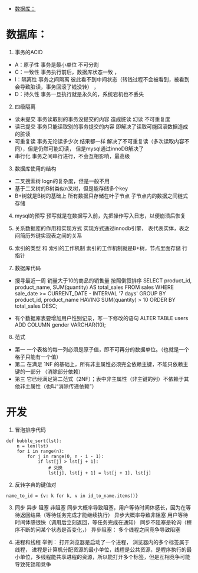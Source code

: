 - [数据库：](#----)
# 数据库：
1. 事务的ACID
- A：原子性 事务是最小单位 不可分割
- C：一致性 事务执行前后，数据库状态一致 ，
- I：隔离性 事务之间隔离 彼此看不到中间状态（转钱过程不会被看到，被看到会导致脏读，事务回滚了钱没转） ，
- D：持久性 事务一旦执行就是永久的，系统宕机也不丢失


2. 四级隔离
- 读未提交 事务读取别的事务没提交的内容 造成脏读 幻读 不可重复度
- 读已提交 事务只能读取别的事务提交的内容 即解决了读取可能回滚数据造成的脏读
- 可重复读 事务无论读多少次 结果都一样 解决了不可重复读（多次读取内容不同），但是仍然可能幻读， 但是mysql通过innoDB解决了
- 串行化 事务之间串行进行，不会互相影响，最高级


3. 数据库使用的结构
- 二叉搜索树 logn的复杂度，但是一般不用
- 基于二叉树的B树类似n叉树，但是能存储多个key
- B+树就是B树的基础上 所有数据只存储在叶子节点 子节点内的数据之间链式存储

  
4. mysql的预写
  预写就是在数据写入前，先把操作写入日志，以便崩溃后恢复



5. 关系数据库的作用和实现方式
实现方式通过innodb引擎，  表代表实体，表之间简历外键实现表之间的关系



6. 索引的类型 和 索引的工作机制
索引的工作机制就是B+树，节点里面存储 行指针



7. 数据库代码
- 搜寻最近一周 销量大于10的商品的销售量 按照倒叙排序
SELECT
    product_id,
    product_name,
    SUM(quantity) AS total_sales
FROM
    sales
WHERE
    sale_date >= CURRENT_DATE - INTERVAL '7 days'
GROUP BY
    product_id,
    product_name
HAVING
    SUM(quantity) > 10
ORDER BY
    total_sales DESC;




- 有个数据库表要增加用户性别记录，写一下修改的语句
ALTER TABLE users
ADD COLUMN gender VARCHAR(10);


8. 范式
- 第一 一个表格的每一列必须是原子值，即不可再分的数据单位。（也就是一个格子只能有一个值）
- 第二 在满足 1NF 的基础上，所有非主属性必须完全依赖主键，不能只依赖主键的一部分 （消除部分依赖）
- 第三 它已经满足第二范式（2NF）；表中非主属性（非主键的列）不依赖于其他非主属性（也叫“消除传递依赖”）


# 开发

1. 冒泡排序代码
```
def bubble_sort(lst):
    n = len(lst)
    for i in range(n):
        for j in range(0, n - i - 1):
            if lst[j] > lst[j + 1]:
                # 交换
                lst[j], lst[j + 1] = lst[j + 1], lst[j]

```

2. 反转字典的键值对
```
name_to_id = {v: k for k, v in id_to_name.items()}
```

3. 同步 异步 阻塞 非阻塞
同步大概率导致阻塞，用户等待时间体感长，因为在等待返回结果（等待任务完成才能继续执行）
异步大概率导致非阻塞 用户等待时间体感很快（调用后立刻返回，等任务完成在通知）
同步不阻塞是轮询（程序不断的问某个状态是否变化，）
异步阻塞： 多个线程之间竞争导致阻塞


4. 进程和线程
举例： 打开浏览器是启动了一个进程， 浏览器内的多个标签属于线程， 进程是计算机分配资源的最小单位，线程是公共资源，是程序执行的最小单位，多线程能共享进程的资源，所以能打开多个标签，但是互相竞争可能导致死锁和竞争

